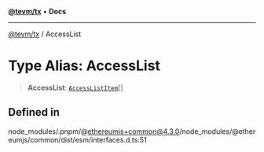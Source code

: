 [**@tevm/tx**](../README.md) • **Docs**

***

[@tevm/tx](../globals.md) / AccessList

# Type Alias: AccessList

> **AccessList**: [`AccessListItem`](AccessListItem.md)[]

## Defined in

node\_modules/.pnpm/@ethereumjs+common@4.3.0/node\_modules/@ethereumjs/common/dist/esm/interfaces.d.ts:51
